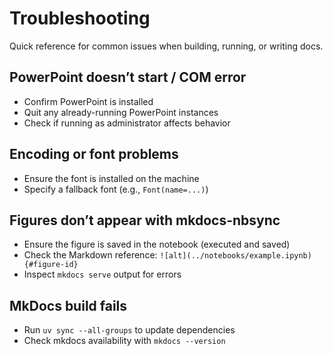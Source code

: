# Troubleshooting

Quick reference for common issues when building, running, or writing docs.

## PowerPoint doesn’t start / COM error

- Confirm PowerPoint is installed
- Quit any already-running PowerPoint instances
- Check if running as administrator affects behavior

## Encoding or font problems

- Ensure the font is installed on the machine
- Specify a fallback font (e.g., `Font(name=...)`)

## Figures don’t appear with mkdocs-nbsync

- Ensure the figure is saved in the notebook (executed and saved)
- Check the Markdown reference: `![alt](../notebooks/example.ipynb){#figure-id}`
- Inspect `mkdocs serve` output for errors

## MkDocs build fails

- Run `uv sync --all-groups` to update dependencies
- Check mkdocs availability with `mkdocs --version`
